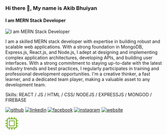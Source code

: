 ### Hi there 👋, My name is Akib Bhuiyan
#### I am MERN Stack Developer
![I am MERN Stack Developer](https://i.ibb.co/XWTQrZd/Green-Vibrant-Professional-Data-Analyst-Linked-In-Banner.png)

I am a skilled MERN stack developer with expertise in building robust and scalable web applications. With a strong foundation in MongoDB, Express.js, React.js, and Node.js, I adept at designing and implementing complex application architectures, developing APIs, and building user interfaces.
With a strong commitment to staying up-to-date with the latest industry trends and best practices, I regularly participates in training and professional development opportunities. I'm a creative thinker, a fast learner, and a dedicated team player, making a valuable asset to any development team.

Skills:  REACT / JS / HTML / CSS/  NODEJS / EXPRESSJS / MONGOD / FIREBASE



[<img src='https://cdn.jsdelivr.net/npm/simple-icons@3.0.1/icons/github.svg' alt='github' height='40'>](https://github.com/akibbhuiyan)  [<img src='https://cdn.jsdelivr.net/npm/simple-icons@3.0.1/icons/linkedin.svg' alt='linkedin' height='40'>](https://www.linkedin.com/in/https://www.linkedin.com/in/akib-bhuiyan-878778252/)  [<img src='https://cdn.jsdelivr.net/npm/simple-icons@3.0.1/icons/facebook.svg' alt='facebook' height='40'>](https://www.facebook.com/https://web.facebook.com/akib.bhuiyan03/)  [<img src='https://cdn.jsdelivr.net/npm/simple-icons@3.0.1/icons/instagram.svg' alt='instagram' height='40'>](https://www.instagram.com/https://www.instagram.com/bhuiyan.akib3//)  [<img src='https://cdn.jsdelivr.net/npm/simple-icons@3.0.1/icons/icloud.svg' alt='website' height='40'>](https://akib-bhuiyan.vercel.app)  

<a href='https://docs.github.com/en/developers'><img src='https://raw.githubusercontent.com/acervenky/animated-github-badges/master/assets/devbadge.gif' width='40' height='40'></a> 

